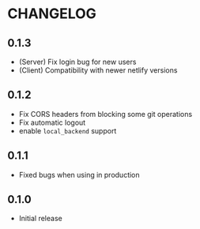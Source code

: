 # CHANGELOG

## 0.1.3

-   (Server) Fix login bug for new users
-   (Client) Compatibility with newer netlify versions

## 0.1.2

-   Fix CORS headers from blocking some git operations
-   Fix automatic logout
-   enable `local_backend` support

## 0.1.1

-   Fixed bugs when using in production

## 0.1.0

-   Initial release
